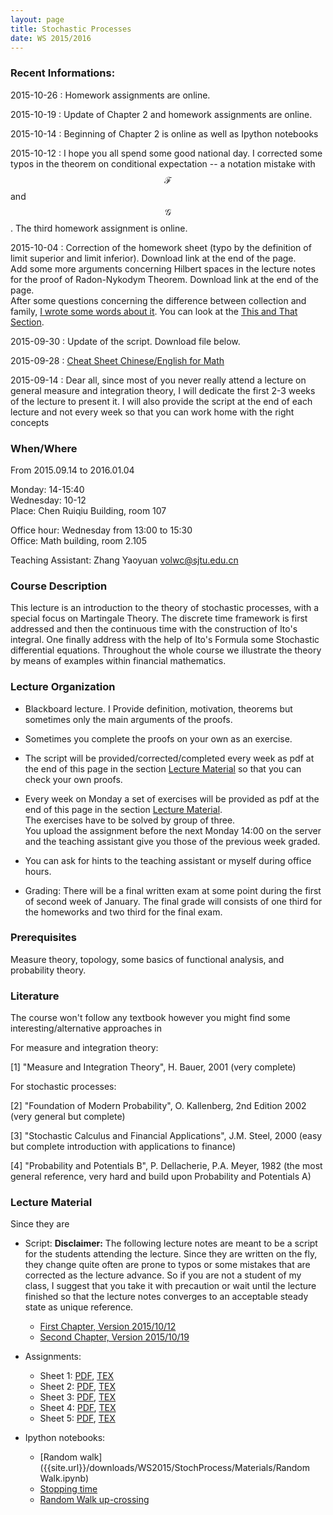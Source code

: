 ```yaml
---
layout: page
title: Stochastic Processes
date: WS 2015/2016
---
```


### Recent Informations:

2015-10-26
:   Homework assignments are online.

2015-10-19
:   Update of Chapter 2 and homework assignments are online.

2015-10-14
:   Beginning of Chapter 2 is online as well as Ipython notebooks

2015-10-12
:   I hope you all spend some good national day.
    I corrected some typos in the theorem on conditional expectation -- a notation mistake with $$\mathcal{F}$$ and $$\mathcal{G}$$.
    The third homework assignment is online.

2015-10-04
:   Correction of the homework sheet (typo by the definition of limit superior and limit inferior). Download link at the end of the page.    
    Add some more arguments concerning Hilbert spaces in the lecture notes for the proof of Radon-Nykodym Theorem. Download link at the end of the page.  
    After some questions concerning the difference between collection and family, [I wrote some words about it]({{site.url}}/math/2015/10/04/family-vs-collection/). You can look at the [This and That Section]({{site.url}}/this_and_that/).

2015-09-30
:   Update of the script. Download file below.

2015-09-28
:   [Cheat Sheet Chinese/English for Math]({{site.url}}/math/2015/09/27/cheat-sheet-english/)

2015-09-14
:    Dear all, since most of you never really attend a lecture on general measure and integration theory, I will dedicate the first 2-3 weeks of the lecture to present it.
I will also provide the script at the end of each lecture and not every week so that you can work home with the right concepts


### When/Where

From 2015.09.14 to 2016.01.04

Monday: 14-15:40  
Wednesday: 10-12  
Place: Chen Ruiqiu Building, room 107  

Office hour: Wednesday from 13:00 to 15:30  
Office: Math building, room 2.105

Teaching Assistant: Zhang Yaoyuan <volwc@sjtu.edu.cn>

### Course Description

This lecture is an introduction to the theory of stochastic processes, with a special focus on Martingale Theory.
The discrete time framework is first addressed and then the continuous time with the construction of Ito's integral.
One finally address with the help of Ito's Formula some Stochastic differential equations.
Throughout the whole course we illustrate the theory by means of examples within financial mathematics.


### Lecture Organization

* Blackboard lecture. I Provide definition, motivation, theorems but sometimes only the main arguments of the proofs.
* Sometimes you complete the proofs on your own as an exercise.
* The script will be provided/corrected/completed every week as pdf at the end of this page in the section [Lecture Material](#lecture-material) so that you can check your own proofs.
* Every week on Monday a set of exercises will be provided as pdf at the end of this page in the section [Lecture Material](#lecture-material).  
The exercises have to be solved by group of three.  
You upload the assignment before the next Monday 14:00 on the server and the teaching assistant give you those of the previous week graded.  
* You can ask for hints to the teaching assistant or myself during office hours.

* Grading: There will be a final written exam at some point during the first of second week of January.
The final grade will consists of one third for the homeworks and two third for the final exam.

### Prerequisites

Measure theory, topology, some basics of functional analysis, and probability theory.

### Literature

The course won't follow any textbook however you might find some interesting/alternative approaches in

For measure and integration theory:

[1] "Measure and Integration Theory", H. Bauer, 2001 (very complete)

For stochastic processes:

[2] "Foundation of Modern Probability", O. Kallenberg, 2nd Edition 2002 (very general but complete)

[3] "Stochastic Calculus and Financial Applications", J.M. Steel, 2000 (easy but complete introduction with applications to finance)

[4] "Probability and Potentials B", P. Dellacherie, P.A. Meyer, 1982 (the most general reference, very hard and build upon Probability and Potentials A) 


### Lecture Material

Since they are 
* Script:  **Disclaimer:** The following lecture notes are meant to be a script for the students attending the lecture. Since they are written on the fly, they change quite often are prone to typos or some mistakes that are corrected as the lecture advance. So if you are not a student of my class, I suggest that you take it with precaution or wait until the lecture finished so that the lecture notes converges to an acceptable steady state as unique reference.
    
    * [First Chapter, Version 2015/10/12]({{site.url}}/downloads/WS2015/StochProcess/Stochastic_Processes_chap01_1012.pdf)
    * [Second Chapter, Version 2015/10/19]({{site.url}}/downloads/WS2015/StochProcess/Stochastic_Processes_chap02_1021.pdf)

* Assignments:
    * Sheet 1: [PDF]({{site.url}}/downloads/WS2015/StochProcess/Assignements/SP_HW01.pdf), [TEX]({{site.url}}/downloads/WS2015/StochProcess/Assignements/SP_HW01.tex)
    * Sheet 2: [PDF]({{site.url}}/downloads/WS2015/StochProcess/Assignements/SP_HW02.pdf), [TEX]({{site.url}}/downloads/WS2015/StochProcess/Assignements/SP_HW02.tex)
    * Sheet 3: [PDF]({{site.url}}/downloads/WS2015/StochProcess/Assignements/SP_HW03.pdf), [TEX]({{site.url}}/downloads/WS2015/StochProcess/Assignements/SP_HW03.tex)
    * Sheet 4: [PDF]({{site.url}}/downloads/WS2015/StochProcess/Assignements/SP_HW04.pdf), [TEX]({{site.url}}/downloads/WS2015/StochProcess/Assignements/SP_HW04.tex)
    * Sheet 5: [PDF]({{site.url}}/downloads/WS2015/StochProcess/Assignements/SP_HW05.pdf), [TEX]({{site.url}}/downloads/WS2015/StochProcess/Assignements/SP_HW05.tex)

* Ipython notebooks:
    * [Random walk]({{site.url}}/downloads/WS2015/StochProcess/Materials/Random Walk.ipynb)
    * [Stopping time]({{site.url}}/downloads/WS2015/StochProcess/Materials/Random_Walk_Stopping_Time.ipynb)
    * [Random Walk up-crossing]({{site.url}}/downloads/WS2015/StochProcess/Materials/Random_Walk_Upcrossing.ipynb)

